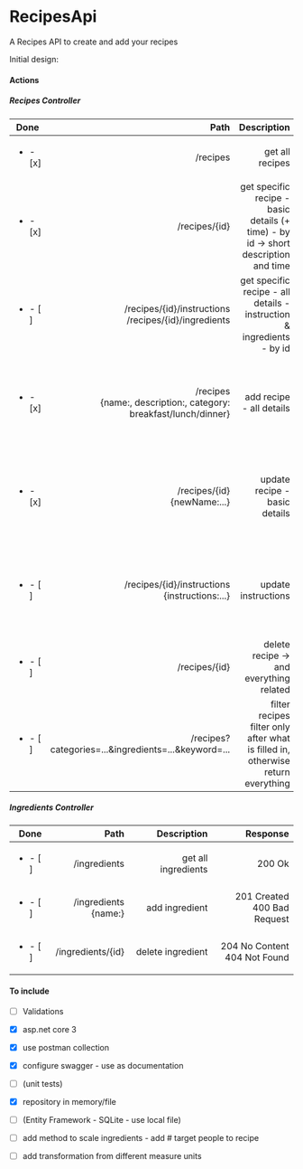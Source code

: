 # RecipesApi

A Recipes API to create and add your recipes

Initial design:

#### Actions

##### Recipes Controller
| Done | Path | Description | Response |
| ---- |----:| -----------:| --------: |
|<ul><li>- [x] </li></ul> | /recipes | get all recipes | 200 Ok |
|<ul><li>- [x] </li></ul> | /recipes/{id} | get specific recipe - basic details (+ time) - by id -> short description and time | 200 Ok<br>404 Not Found |
|<ul><li>- [ ] </li></ul> | /recipes/{id}/instructions<br>/recipes/{id}/ingredients | get specific recipe - all details - instruction & ingredients - by id | 200 Ok<br>404 Not Found |
|<ul><li>- [x] </li></ul> | /recipes<br>{name:, description:, category: breakfast/lunch/dinner} | add recipe - all details | 201 Created + new object<br>400 Bad request - validation error |
|<ul><li>- [x] </li></ul> | /recipes/{id}<br>{newName:...} | update recipe - basic details | 204 No Content<br>400 Bad request - validation error<br>404 Not Found |
|<ul><li>- [ ] </li></ul> | /recipes/{id}/instructions<br>{instructions:...} | update instructions | 204 No Content<br>400 Bad request - validation error<br>404 Not Found |
|<ul><li>- [ ] </li></ul> | /recipes/{id} | delete recipe -> and everything related | 204 No Content<br>404 Not Found |
|<ul><li>- [ ] </li></ul> | /recipes?categories=...&ingredients=...&keyword=... | filter recipes<br>filter only after what is filled in, otherwise return everything | 200 Ok |

##### Ingredients Controller
| Done | Path | Description | Response |
| ---- |----:| -----------:| --------: |
|<ul><li>- [ ] </li></ul> | /ingredients | get all ingredients | 200 Ok |
|<ul><li>- [ ] </li></ul> | /ingredients<br>{name:} | add ingredient | 201 Created<br>400 Bad Request |
|<ul><li>- [ ] </li></ul> | /ingredients/{id} | delete ingredient | 204 No Content<br>404 Not Found |


#### To include
- [ ] Validations

- [x] asp.net core 3

- [x] use postman collection

- [x] configure swagger - use as documentation

- [ ] (unit tests)

- [x] repository in memory/file
- [ ] (Entity Framework - SQLite - use local file)

- [ ] add method to scale ingredients - add # target people to recipe
- [ ] add transformation from different measure units

